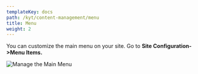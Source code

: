 ```yaml
---
templateKey: docs
path: /kyt/content-management/menu
title: Menu
weight: 2
---
```

You can customize the main menu on your site. Go to **Site Configuration->Menu Items.**

![Manage the Main Menu](/img/screenshot-from-2018-11-15-11-08-54.png)
